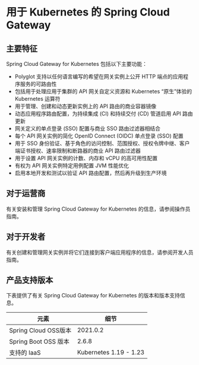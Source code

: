 # 用于 Kubernetes 的 Spring Cloud Gateway

## 主要特征

Spring Cloud Gateway for Kubernetes 包括以下主要功能：

* Polyglot 支持以任何语言编写的希望在网关实例上公开 HTTP 端点的应用程序服务的可路由性
* 包括用于处理应用于集群的 API 网关自定义资源和 Kubernetes “原生”体验的 Kubernetes 运算符
* 用于管理、创建和动态更新实例上的 API 路由的商业容器镜像
* 动态应用程序路由配置，为持续集成 (CI) 和持续交付 (CD) 管道启用 API 路由更新
* 网关定义的单点登录 (SSO) 配置与商业 SSO 路由过滤器相结合
* 每个 API 网关实例的简化 OpenID Connect (OIDC) 单点登录 (SSO) 配置
* 用于 SSO 身份验证、基于角色的访问控制、范围授权、授权令牌中继、客户端证书授权、速率限制和断路器的商业 API 路由过滤器
* 用于设置 API 网关实例的计数、内存和 vCPU 的高可用性配置
* 有权为 API 网关实例特定用例配置 JVM 性能优化
* 启用本地开发和测试以验证 API 路由配置，然后再升级到生产环境

## 对于运营商
有关安装和管理 Spring Cloud Gateway for Kubernetes 的信息，请参阅操作员指南。

## 对于开发者
有关创建和管理网关实例并将它们连接到客户端应用程序的信息，请参阅开发人员指南。

## 产品支持版本
下表提供了有关 Spring Cloud Gateway for Kubernetes 的版本和版本支持信息。

| 　元素                | 	细节                     |
|--------------------|-------------------------|
| Spring Cloud OSS版本 | 	2021.0.2               |
| Spring Boot OSS 版本 | 	2.6.8                  |
| 支持的 IaaS           | 	Kubernetes 1.19 - 1.23 |